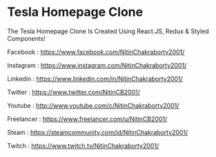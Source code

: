 # Tesla Homepage Clone

The Tesla Homepage Clone Is Created Using React.JS, Redux &amp; Styled Components!

Facebook : https://www.facebook.com/NitinChakraborty2001/

Instagram : https://www.instagram.com/NitinChakraborty2001/

Linkedin : https://www.linkedin.com/in/NitinChakraborty2001/

Twitter : https://www.twitter.com/NitinCB2001/

Youtube : http://www.youtube.com/c/NitinChakraborty2001/

Freelancer : https://www.freelancer.com/u/NitinCB2001/

Steam : https://steamcommunity.com/id/NitinChakraborty2001/

Twitch : https://www.twitch.tv/NitinChakraborty2001/
